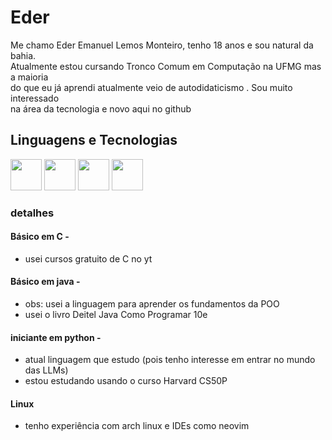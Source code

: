  # Eder 

Me chamo Eder Emanuel Lemos Monteiro, tenho 18 anos e sou natural da bahia.  
Atualmente estou cursando Tronco Comum em Computação na UFMG mas a maioria  
do que eu já aprendi atualmente veio de autodidaticismo . Sou muito interessado  
na área da tecnologia e novo aqui no github

## Linguagens e Tecnologias  

<img src="https://cdn.jsdelivr.net/gh/devicons/devicon@latest/icons/c/c-original.svg" width="50">  <img src="https://cdn.jsdelivr.net/gh/devicons/devicon@latest/icons/java/java-original.svg" width="50">  <img src="https://cdn.jsdelivr.net/gh/devicons/devicon@latest/icons/python/python-original.svg" width="50" />  <img src="https://cdn.jsdelivr.net/gh/devicons/devicon@latest/icons/archlinux/archlinux-original.svg" width="50" />


### detalhes

#### Básico em C -  
- usei cursos gratuito de C no yt   

#### Básico em java -    
- obs: usei a linguagem para aprender os fundamentos da POO  
- usei o livro Deitel Java Como Programar 10e   

#### iniciante em python -  
- atual linguagem que estudo (pois tenho interesse em entrar no mundo das LLMs)
- estou estudando usando o curso Harvard CS50P    

#### Linux
- tenho experiência com arch linux e IDEs como neovim

          
          
          

    
    
  

  
